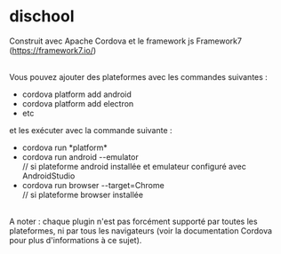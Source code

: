 # dischool

Construit avec Apache Cordova et le framework js Framework7 (https://framework7.io/)

<br>Vous pouvez ajouter des plateformes avec les commandes suivantes :
<ul>
  <li>cordova platform add android</li>
  <li>cordova platform add electron</li>
  <li>etc</li>
 </ul>
 et les exécuter avec la commande suivante :
 <ul>
  <li>cordova run *platform*</li>
  <li>cordova run android --emulator</li> // si plateforme android installée et emulateur configuré avec AndroidStudio
  <li>cordova run browser --target=Chrome</li> // si plateforme browser installée
 </ul>
 
 <br>A noter : chaque plugin n'est pas forcément supporté par toutes les plateformes, ni par tous les navigateurs (voir la documentation Cordova pour plus d'informations à ce sujet).
